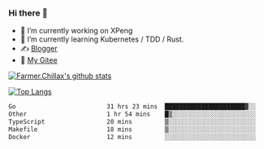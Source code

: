 ### Hi there 👋

- 🔭 I’m currently working on XPeng
- 🌱 I’m currently learning Kubernetes / TDD / Rust.
- ✍️ [Blogger](https://blog.farmer233.top)
- 🤔 [My Gitee](https://gitee.com/Farmer-chong)


[![Farmer.Chillax's github stats](https://github-readme-stats.vercel.app/api?username=FarmerChillax)](https://github.com/anuraghazra/github-readme-stats)

[![Top Langs](https://github-readme-stats.vercel.app/api/top-langs/?username=FarmerChillax&layout=compact&hide=html,css,javascript)](https://github.com/anuraghazra/github-readme-stats)


<a href="https://wakatime.com/@Farmer"> </a>
          <!--START_SECTION:waka-->

```txt
Go                         31 hrs 23 mins  ██████████████████████▓░░   91.33 %
Other                      1 hr 54 mins    █▒░░░░░░░░░░░░░░░░░░░░░░░   05.56 %
TypeScript                 20 mins         ▒░░░░░░░░░░░░░░░░░░░░░░░░   00.99 %
Makefile                   18 mins         ▒░░░░░░░░░░░░░░░░░░░░░░░░   00.88 %
Docker                     12 mins         ░░░░░░░░░░░░░░░░░░░░░░░░░   00.62 %
```

<!--END_SECTION:waka-->



<!--
**Farmer-chong/Farmer-chong** is a ✨ _special_ ✨ repository because its `README.md` (this file) appears on your GitHub profile.

Here are some ideas to get you started:

- 🔭 I’m currently working on ...
- 🌱 I’m currently learning ...
- 👯 I’m looking to collaborate on ...
- 🤔 I’m looking for help with ...
- 💬 Ask me about ...
- 📫 How to reach me: ...
- 😄 Pronouns: ...
- ⚡ Fun fact: ...
-->
